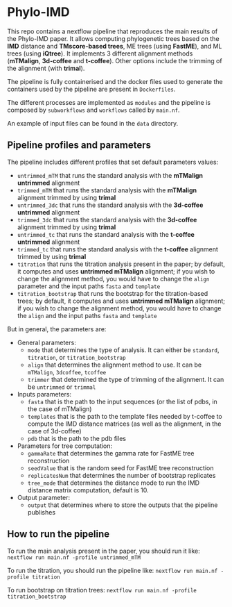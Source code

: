 # Phylo-IMD
This repo contains a nextflow pipeline that reproduces the main results of the Phylo-IMD paper. It allows computing phylogenetic trees based on the **IMD** distance and **TMscore-based trees**, ME trees (using **FastME**), and ML trees (using **iQtree**). It implements 3 different alignment methods (**mTMalign**, **3d-coffee** and **t-coffee**). Other options include the trimming of the alignment (with **trimal**).

The pipeline is fully containerised and the docker files used to generate the containers used by the pipeline are present in `Dockerfiles`.

The different processes are implemented as `modules` and the pipeline is composed by `subworkflows` and `workflows` called by `main.nf`.

An example of input files can be found in the `data` directory.

## Pipeline profiles and parameters

The pipeline includes different profiles that set default parameters values: 
- `untrimmed_mTM` that runs the standard analysis with the **mTMalign untrimmed** alignment
- `trimmed_mTM` that runs the standard analysis with the **mTMalign** alignment trimmed by using **trimal**
- `untrimmed_3dc` that runs the standard analysis with the **3d-coffee untrimmed** alignment
- `trimmed_3dc` that runs the standard analysis with the **3d-coffee** alignment trimmed by using **trimal**
- `untrimmed_tc` that runs the standard analysis with the **t-coffee untrimmed** alignment
- `trimmed_tc` that runs the standard analysis with the **t-coffee** alignment trimmed by using **trimal**
-  `titration` that runs the titration analysis present in the paper; by default, it computes and uses **untrimmed mTMalign** alignment; if you wish to change the alignment method, you would have to change the `align` parameter and the input paths `fasta` and `template`
-  `titration_bootstrap` that runs the bootstrap for the titration-based trees; by default, it computes and uses **untrimmed mTMalign** alignment; if you wish to change the alignment method, you would have to change the `align` and the input paths `fasta` and `template`

But in general, the parameters are:
- General parameters:
    - `mode` that determines the type of analysis. It can either be `standard`, `titration`, or `titration_bootstrap`
    - `align` that determines the alignment method to use. It can be `mTMalign`, `3dcoffee`, `tcoffee`
    - `trimmer` that determined the type of trimming of the alignment. It can be `untrimmed` or `trimmal`
- Inputs parameters:
    - `fasta` that is the path to the input sequences (or the list of pdbs, in the case of mTMalign)
    - `templates` that is the path to the template files needed by t-coffee to compute the IMD distance matrices (as well as the alignment, in the case of 3d-coffee)
    - `pdb` that is the path to the pdb files
- Parameters for tree computation:
    - `gammaRate` that determines the gamma rate for FastME tree reconstruction
    - `seedValue` that is the random seed for FastME tree reconstruction
    - `replicatesNum` that determines the number of bootstrap replicates
    -  `tree_mode` that determines the distance mode to run the IMD distance matrix computation, default is 10.
- Output parameter:
    - `output` that determines where to store the outputs that the pipeline publishes

## How to run the pipeline

To run the main analysis present in the paper, you should run it like:
`nextflow run main.nf -profile untrimmed_mTM`

To run the titration, you should run the pipeline like:
`nextflow run main.nf -profile titration`

To run bootstrap on titration trees:
`nextflow run main.nf -profile titration_bootstrap`

